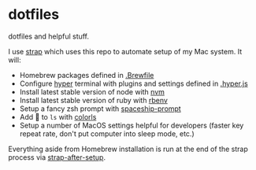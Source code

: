 # dotfiles
dotfiles and helpful stuff.

I use [strap](https://github.com/MikeMcQuaid/strap) which uses this repo to automate setup of my Mac system. It will:

- Homebrew packages defined in [.Brewfile](./.Brewfile)
- Configure [hyper](https://hyper.is/) terminal with plugins and settings defined in [.hyper.js](./hyper.js)
- Install latest stable version of node with [nvm](https://github.com/nvm-sh/nvm)
- Install latest stable version of ruby with [rbenv](https://github.com/rbenv/rbenv)
- Setup a fancy zsh prompt with [spaceship-prompt](https://github.com/denysdovhan/spaceship-prompt)
- Add :rainbow: to `ls` with [colorls](https://github.com/athityakumar/colorls)
- Setup a number of MacOS settings helpful for developers (faster key repeat rate, don't put computer into sleep mode, etc.)

Everything aside from Homebrew installation is run at the end of the strap process via [strap-after-setup](./scripts/strap-after-setup).
